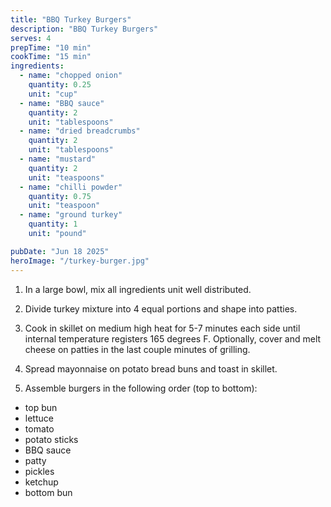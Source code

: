```yaml
---
title: "BBQ Turkey Burgers"
description: "BBQ Turkey Burgers"
serves: 4
prepTime: "10 min"
cookTime: "15 min"
ingredients:
  - name: "chopped onion"
    quantity: 0.25
    unit: "cup"
  - name: "BBQ sauce"
    quantity: 2
    unit: "tablespoons"
  - name: "dried breadcrumbs"
    quantity: 2
    unit: "tablespoons"
  - name: "mustard"
    quantity: 2
    unit: "teaspoons"
  - name: "chilli powder"
    quantity: 0.75
    unit: "teaspoon"
  - name: "ground turkey"
    quantity: 1
    unit: "pound"

pubDate: "Jun 18 2025"
heroImage: "/turkey-burger.jpg"
---
```


1. In a large bowl, mix all ingredients unit well distributed.

2. Divide turkey mixture into 4 equal portions and shape into patties.

3. Cook in skillet on medium high heat for 5-7 minutes each side until internal temperature registers 165 degrees F. Optionally, cover and melt cheese on patties in the last couple minutes of grilling.

4. Spread mayonnaise on potato bread buns and toast in skillet.

5. Assemble burgers in the following order (top to bottom):

- top bun
- lettuce
- tomato
- potato sticks
- BBQ sauce
- patty
- pickles
- ketchup
- bottom bun
